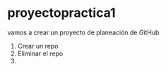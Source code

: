 # proyectopractica1
vamos a crear un proyecto de planeación de GitHub

1. Crear un repo
2. Eliminar el repo
3. 
